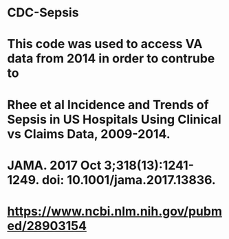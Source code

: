 # CDC-Sepsis

# This code was used to access VA data from 2014 in order to contrube to
# Rhee et al Incidence and Trends of Sepsis in US Hospitals Using Clinical vs Claims Data, 2009-2014.
# JAMA. 2017 Oct 3;318(13):1241-1249. doi: 10.1001/jama.2017.13836.
# https://www.ncbi.nlm.nih.gov/pubmed/28903154
